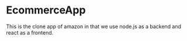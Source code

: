 # EcommerceApp
This is the clone app of amazon in that we use node.js as a backend and react as a frontend.
